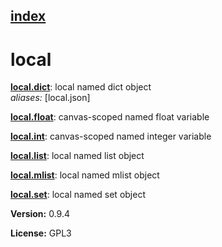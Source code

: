 [index](index.html) 
---

# local




[**local.dict**](local.dict.html): local named dict object <br>
_aliases:_ \[local.json\]


[**local.float**](local.float.html): canvas-scoped named float variable 

[**local.int**](local.int.html): canvas-scoped named integer variable 

[**local.list**](local.list.html): local named list object 

[**local.mlist**](local.mlist.html): local named mlist object 

[**local.set**](local.set.html): local named set object 


**Version:** 0.9.4

**License:** GPL3
